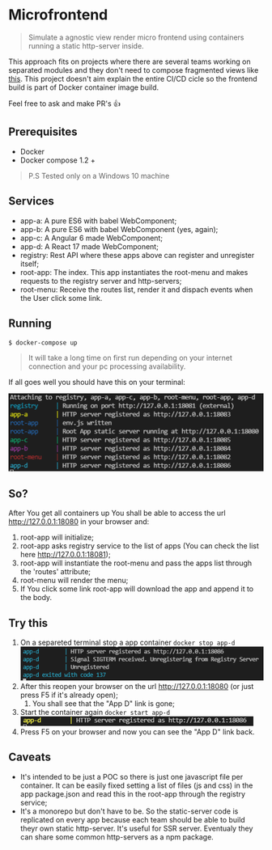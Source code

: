 # Microfrontend

> Simulate a agnostic view render micro frontend using containers running a static http-server inside. 

This approach fits on projects where there are several teams working on separated modules and they don't need to compose fragmented views like [this](https://micro-frontends.org/).
This project doesn't aim explain the entire CI/CD cicle so the frontend build is part of Docker container image build.

Feel free to ask and make PR's 👍

## Prerequisites
* Docker
* Docker compose 1.2 +

> P.S Tested only on a Windows 10 machine

## Services
* app-a: A pure ES6 with babel WebComponent;
* app-b: A pure ES6 with babel WebComponent (yes, again);
* app-c: A Angular 6 made WebComponent;
* app-d: A React 17 made WebComponent;
* registry: Rest API where these apps above can register and unregister itself;
* root-app: The index. This app instantiates the root-menu and makes requests to the registry server and http-servers;
* root-menu: Receive the routes list, render it and dispach events when the User click some link.

## Running
```
$ docker-compose up
```
> It will take a long time on first run depending on your internet connection and your pc processing availability.

If all goes well you should have this on your terminal:

![terminal result](./readme-assets/terminal-result.png "Terminal result")


## So?
After You get all containers up You shall be able to access the url http://127.0.0.1:18080 in your browser and:
1. root-app will initialize;
2. root-app asks registry service to the list of apps (You can check the list here http://127.0.0.1:18081);
3. root-app will instantiate the root-menu and pass the apps list through the 'routes' attribute;
4. root-menu will render the menu;
5. If You click some link root-app will download the app and append it to the body.

## Try this
1. On a separeted terminal stop a app container ``docker stop app-d``
   ![terminal result](./readme-assets/stop-container-app-d-result.png "Terminal result")
2. After this reopen your browser on the url http://127.0.0.1:18080 (or just press F5 if it's already open);
   1. You shall see that the "App D" link is gone;
3. Start the container again ``docker start app-d``
   ![terminal result](./readme-assets/start-container-app-d-result.png "Terminal result")
4. Press F5 on your browser and now you can see the "App D" link back.

## Caveats
* It's intended to be just a POC so there is just one javascript file per container. It can be easily fixed setting a list of files (js and css) in the app package.json and read this in the root-app through the registry service;
* It's a monorepo but don't have to be. So the static-server code is replicated on every app because each team should be able to build theyr own static http-server. It's useful for SSR server. Eventualy they can share some common http-servers as a npm package.